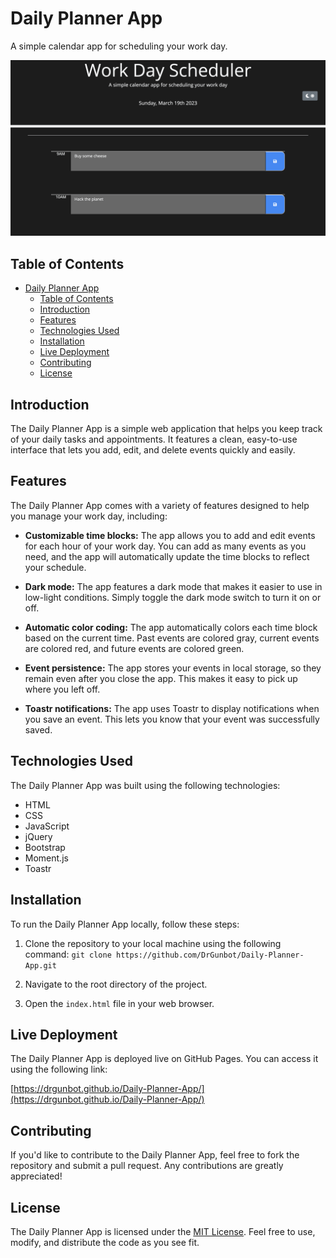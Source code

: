 # Daily Planner App

A simple calendar app for scheduling your work day.  

![Screenshot of the Work Day Scheduler app](./assets/images/screenshot.png)

## Table of Contents

- [Daily Planner App](#daily-planner-app)
  - [Table of Contents](#table-of-contents)
  - [Introduction](#introduction)
  - [Features](#features)
  - [Technologies Used](#technologies-used)
  - [Installation](#installation)
  - [Live Deployment](#live-deployment)
  - [Contributing](#contributing)
  - [License](#license)

## Introduction

The Daily Planner App is a simple web application that helps you keep track of your daily tasks and appointments. It features a clean, easy-to-use interface that lets you add, edit, and delete events quickly and easily.

## Features

The Daily Planner App comes with a variety of features designed to help you manage your work day, including:

- **Customizable time blocks:** The app allows you to add and edit events for each hour of your work day. You can add as many events as you need, and the app will automatically update the time blocks to reflect your schedule.

- **Dark mode:** The app features a dark mode that makes it easier to use in low-light conditions. Simply toggle the dark mode switch to turn it on or off.

- **Automatic color coding:** The app automatically colors each time block based on the current time. Past events are colored gray, current events are colored red, and future events are colored green.

- **Event persistence:** The app stores your events in local storage, so they remain even after you close the app. This makes it easy to pick up where you left off.

- **Toastr notifications:** The app uses Toastr to display notifications when you save an event. This lets you know that your event was successfully saved.

## Technologies Used

The Daily Planner App was built using the following technologies:

- HTML
- CSS
- JavaScript
- jQuery
- Bootstrap
- Moment.js
- Toastr

## Installation

To run the Daily Planner App locally, follow these steps:

1. Clone the repository to your local machine using the following command: `git clone https://github.com/DrGunbot/Daily-Planner-App.git`

2. Navigate to the root directory of the project.

3. Open the `index.html` file in your web browser.

## Live Deployment

The Daily Planner App is deployed live on GitHub Pages. You can access it using the following link:

[https://drgunbot.github.io/Daily-Planner-App/](https://drgunbot.github.io/Daily-Planner-App/)

## Contributing

If you'd like to contribute to the Daily Planner App, feel free to fork the repository and submit a pull request. Any contributions are greatly appreciated!

## License

The Daily Planner App is licensed under the [MIT License](https://github.com/DrGunbot/Daily-Planner-App/blob/main/LICENSE). Feel free to use, modify, and distribute the code as you see fit.


